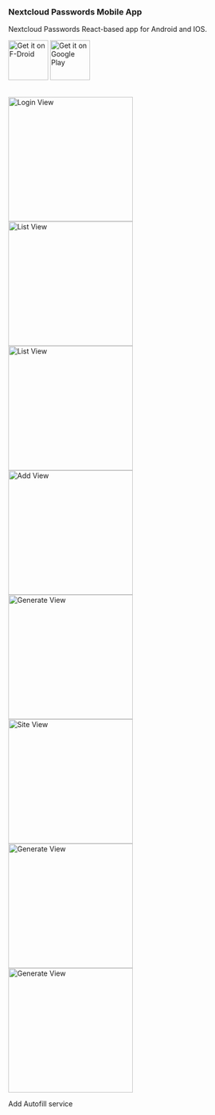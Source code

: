 ### Nextcloud Passwords Mobile App

Nextcloud Passwords React-based app for Android and IOS.

[<img src="https://fdroid.gitlab.io/artwork/badge/get-it-on.png"
     alt="Get it on F-Droid"
     height="80">](https://f-droid.org/packages/com.nextcloudpasswords/)
[<img src="https://play.google.com/intl/en_us/badges/images/generic/en-play-badge.png"
     alt="Get it on Google Play"
     height="80">](https://play.google.com/store/apps/details?id=com.nextcloudpasswords)

<br />
<div style="display: flex; flex-direction: column">
  <img src="https://github.com/daper/nextcloud-passwords-app/raw/master/assets/login-view.jpg" alt="Login View" width="250" />
  <img src="https://github.com/daper/nextcloud-passwords-app/raw/master/assets/list-view.jpg" alt="List View" width="250" />
  <img src="https://github.com/daper/nextcloud-passwords-app/raw/master/assets/list-path-view.jpg" alt="List View" width="250" />
  <img src="https://github.com/daper/nextcloud-passwords-app/raw/master/assets/lock-view.jpg" alt="Add View" width="250" />
  <img src="https://github.com/daper/nextcloud-passwords-app/raw/master/assets/settings-view.jpg" alt="Generate View" width="250" />
  <img src="https://github.com/daper/nextcloud-passwords-app/raw/master/assets/site-view.jpg" alt="Site View" width="250" />
  <img src="https://github.com/daper/nextcloud-passwords-app/raw/master/assets/generate-view.jpg" alt="Generate View" width="250" />
  <img src="https://github.com/daper/nextcloud-passwords-app/raw/master/assets/favorites-view.jpg" alt="Generate View" width="250" />
</div>

Add Autofill service
